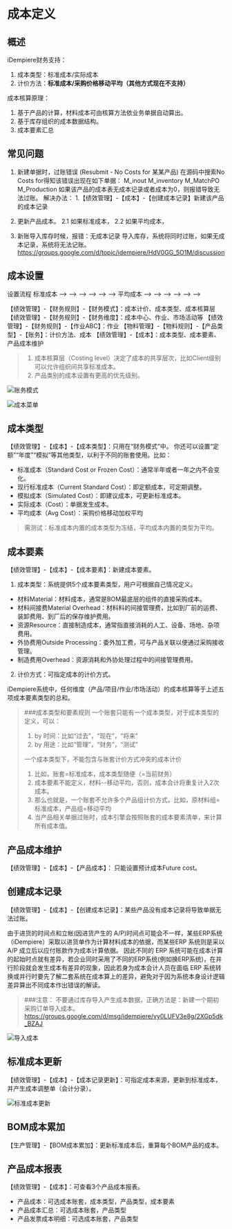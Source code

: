 成本定义
===

概述
---

iDempiere财务支持：
1. 成本类型：标准成本/实际成本
2. 计价方法：**标准成本/采购价格移动平均（其他方式现在不支持）**

成本核算原理：
1. 基于产品的计算，材料成本可由核算方法依业务单据自动算出。
2. 基于库存组织的成本数据结构。
3. 成本要素汇总

常见问题
---

1. 新建单据时，过账错误 (Resubmit - No Costs for 某某产品)
在源码中搜索No Costs for得知该错误出现在如下单据：
M_inout
M_inventory
M_MatchPO
M_Production
如果该产品的成本表无成本记录或者成本为0，则报错导致无法过账。
解决办法：
1.【绩效管理】-【成本】-【创建成本记录】新建该产品的成本记录
2. 更新产品成本。
2.1 如果标准成本，
2.2 如果平均成本，

2. 新账导入库存时候，报错：无成本记录
导入库存，系统将同时过账，如果无成本记录，系统将无法记账。
https://groups.google.com/d/topic/idempiere/HdV0GG_5O1M/discussion

成本设置
---

设置流程
标准成本 -->   -->  -->   -->  -->   -->
平均成本  -->   -->  -->   -->  -->   -->

【绩效管理】-【财务规则】-【财务模式】：成本计价、成本类型、成本核算层
【绩效管理】-【财务规则】-【财务维度】：成本中心、作业、市场活动等
【绩效管理】-【财务规则】-【作业ABC】：作业
【物料管理】-【物料规则】-【产品类型】-【账务】：计价方法、成本
【绩效管理】-【成本】：成本类型、成本要素、产品成本维护

> 1. 成本核算层（Costing level）决定了成本的共享层次，比如Client级别可以允许组织间共享标准成本。
> 2. 产品类别的成本设置有更高的优先级别。

![账务模式](http://static.oschina.net/uploads/space/2016/0425/235723_7ae0_2720480.png)

![成本菜单](http://static.oschina.net/uploads/space/2016/0425/235748_TNhK_2720480.png)

成本类型
---

【绩效管理】-【成本】-【成本类型】：只用在“财务模式”中。
你还可以设置“定额”“年度”“模拟”等其他类型，以利于不同的账套使用。比如：
- 标准成本（Standard Cost or Frozen Cost）：通常半年或者一年之内不会变化。
- 现行标准成本（Current Standard Cost）：即定额成本，可定期调整。
- 模拟成本（Simulated Cost）：即建议成本，可更新标准成本。
- 实际成本（Cost）：单据发生成本。
- 平均成本（Avg Cost）：采购价格移动加权平均

> 需测试：标准成本内置的成本类型为冻结，平均成本内置的类型为平均。

成本要素
---

【绩效管理】-【成本】-【成本要素】：新建成本要素。
1. 成本类型：系统提供5个成本要素类型，用户可根据自己情况定义。
  - 材料Material：材料成本，通常是BOM最底层的组件的直接采购成本。
  - 材料间接费Material Overhead：材料料的间接管理费，比如到厂前的运费、装卸费用、到厂后的保存维护费用。
  - 资源Resource：直接制造成本，通常指直接消耗的人工、设备、场地、杂项费用。
  - 外协费用Outside Processing：委外加工费，可与产品关联以便通过采购接收管理。
  - 制造费用Overhead：资源消耗和外协处理过程中的间接管理费用。
2. 计价方式：可指定成本的计价方式。

iDempiere系统中，任何维度（产品/项目/作业/市场活动）的成本核算等于上述五项成本要素类型的总和。

> ###成本类型和要素规则
> 一个账套只能有一个成本类型，对于成本类型的定义，可以：
> 1. by 时间：比如“过去”，“现在”，“将来”
> 2. by 用途：比如“管理”，“财务”，“测试”
> 
> 一个成本类型下，不能包含与账套计价方式冲突的成本计价
> 1. 比如，账套=标准成本，成本类型随便（=当前财务）
> 2. 成本要素不能定义，材料--移动平均，否则，成本合计将重复计入2次成本。
> 3. 那么也就是，一个账套不允许多个产品组计价方式，比如，原材料组=标准成本，产品组=移动平均
> 4. 当产品相关单据过账时，成本引擎会按照账套的成本要素清单，来计算所有成本值。

产品成本维护
---

【绩效管理】-【成本】-【产品成本】： 只能设置预计成本Future cost。

创建成本记录
---

【绩效管理】-【成本】-【创建成本记录】：某些产品没有成本记录将导致单据无法过账。

由于进货的时间点和立帐(因进货产生的 A/P)时间点可能会不一样，某些ERP系统（iDempiere）采取以进货单作为计算材料成本的依据，而某些ERP 系统则是采以A/P 成立后以应付账款作为成本计算依据。
因此不同的 ERP 系统可能在成本计算的起始时点就有差异，若企业同时采用了不同的ERP系统(例如换ERP系统)，在并行阶段就会发生成本有差异的现象，因此若身为成本会计人员在面临 ERP 系统转换或并行时要先了解二套系统在成本算上的差异，避免对于因为系统本身设计逻辑差异算出不同成本作出错误的解读。


> ###注意：
> 不要通过库存导入产生成本数据，正确方法是：新建一个期初采购订单导入成本。
> https://groups.google.com/d/msg/idempiere/vy0LUFV3e8g/2XGp5dk_BZAJ

![导入成本](http://static.oschina.net/uploads/space/2016/0505/235542_TFU5_2720480.png)

标准成本更新
---

【绩效管理】-【成本】-【成本记录更新】：可指定成本来源，更新到标准成本，并产生成本调整单（会计分录）。

![标准成本更新](http://static.oschina.net/uploads/space/2016/0427/002157_FzGq_2720480.png)

BOM成本累加
---

【生产管理】-【BOM成本累加】：更新标准成本后，重算每个BOM产品的成本。

产品成本报表
---

【绩效管理】-【成本】：可查看3个产品成本报表。
- 产品成本：可选成本账套，成本类型，产品类型，成本要素
- 产品成本汇总：可选成本账套，产品类型
- 产品发票成本明细：可选成本账套，产品类型

